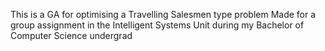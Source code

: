 This is a GA for optimising a Travelling Salesmen type problem
Made for a group assignment in the Intelligent Systems Unit during my Bachelor of Computer Science undergrad
